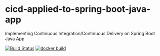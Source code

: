 # cicd-applied-to-spring-boot-java-app
Implementing Continuous Integration/Continuous Delivery on Spring Boot Java App

[![Build Status](https://travis-ci.com/a41033uminho/cicd-applied-to-spring-boot-java-app.svg)](https://travis-ci.com/FanJups/cicd-applied-to-spring-boot-java-app)
[![docker build](https://img.shields.io/docker/cloud/build/a41033uminho/cicd-applied-to-spring-boot-java-app)](https://cloud.docker.com/u/a41033uminho/repository/docker/a41033uminho/cicd-applied-to-spring-boot-java-app)

